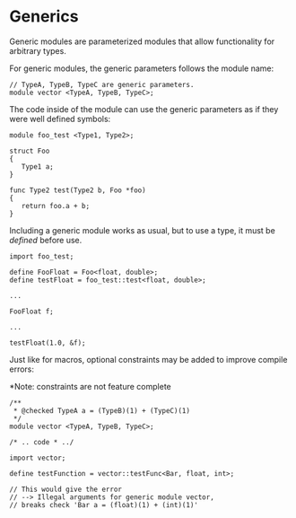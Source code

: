 # Generics

Generic modules are parameterized modules that allow functionality for arbitrary types.

For generic modules, the generic parameters follows the module name:

```
// TypeA, TypeB, TypeC are generic parameters.
module vector <TypeA, TypeB, TypeC>;
```

The code inside of the module can use the generic parameters as if they were well defined symbols:

```
module foo_test <Type1, Type2>;

struct Foo 
{
   Type1 a;
}

func Type2 test(Type2 b, Foo *foo) 
{
   return foo.a + b;
}
```

Including a generic module works as usual, but to use a type, it must be *defined* before use.

```
import foo_test;

define FooFloat = Foo<float, double>;
define testFloat = foo_test::test<float, double>;

...

FooFloat f;

...

testFloat(1.0, &f);

```

Just like for macros, optional constraints may be added to improve compile errors:

*Note: constraints are not feature complete 

```
/**
 * @checked TypeA a = (TypeB)(1) + (TypeC)(1)
 */ 
module vector <TypeA, TypeB, TypeC>;

/* .. code * ../
```

```
import vector;

define testFunction = vector::testFunc<Bar, float, int>;

// This would give the error 
// --> Illegal arguments for generic module vector, 
// breaks check 'Bar a = (float)(1) + (int)(1)'
```

